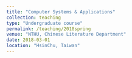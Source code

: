 ```yaml
---
title: "Computer Systems & Applications"
collection: teaching
type: "Undergraduate course"
permalink: /teaching/2018spring
venue: "NTHU, Chinese Literature Department"
date: 2018-03-01
location: "HsinChu, Taiwan"
---
```


